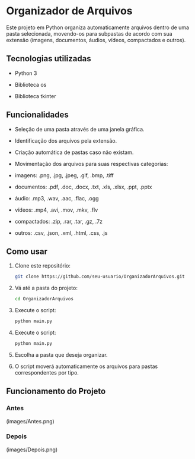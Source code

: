 # Organizador de Arquivos  

Este projeto em Python organiza automaticamente arquivos dentro de uma pasta selecionada, movendo-os para subpastas de acordo com sua extensão (imagens, documentos, áudios, vídeos, compactados e outros).

## Tecnologias utilizadas

- Python 3

- Biblioteca os

- Biblioteca tkinter

## Funcionalidades

- Seleção de uma pasta através de uma janela gráfica.

- Identificação dos arquivos pela extensão.

- Criação automática de pastas caso não existam.

- Movimentação dos arquivos para suas respectivas categorias:

- imagens: .png, .jpg, .jpeg, .gif, .bmp, .tiff

- documentos: .pdf, .doc, .docx, .txt, .xls, .xlsx, .ppt, .pptx

- áudio: .mp3, .wav, .aac, .flac, .ogg

- vídeos: .mp4, .avi, .mov, .mkv, .flv

- compactados: .zip, .rar, .tar, .gz, .7z

- outros: .csv, .json, .xml, .html, .css, .js

## Como usar

1. Clone este repositório:

   ```bash
   git clone https://github.com/seu-usuario/OrganizadorArquivos.git

2. Vá até a pasta do projeto:

   ```bash
   cd OrganizadorArquivos

3. Execute o script:

   ```bash
   python main.py

4. Execute o script:

    ```bash
   python main.py

5. Escolha a pasta que deseja organizar.

6. O script moverá automaticamente os arquivos para pastas correspondentes por tipo.

## Funcionamento do Projeto

### Antes

(images/Antes.png)

### Depois

(images/Depois.png)
